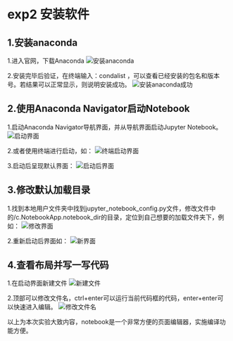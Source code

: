 #  exp2  安装软件
## 1.安装anaconda
1.进入官网，下载Anaconda
![安装anaconda](expImage/exp1/1.png)

2.安装完毕后验证，在终端输入：condalist ，可以查看已经安装的包名和版本号。若结果可以正常显示，则说明安装成功。
![安装anaconda成功](expImage/exp1/2.png)


## 2.使用Anaconda Navigator启动Notebook
1.启动Anaconda Navigator导航界面，并从导航界面启动Jupyter Notebook。
![启动界面](expImage/exp1/3.png)

2.或者使用终端进行启动，如：
![终端启动界面](expImage/exp1/4.png)

3.启动后呈现默认界面：
![启动后界面](expImage/exp1/5.png)


## 3.修改默认加载目录
1.找到本地用户文件夹中找到jupyter_notebook_config.py文件，修改文件中的/c.NotebookApp.notebook_dir的目录，定位到自己想要的加载文件夹下，例如：
![修改界面](expImage/exp1/6.png)

2.重新启动后界面如：
![新界面](expImage/exp1/7.png)


## 4.查看布局并写一写代码
1.在启动界面新建文件
![新建文件](expImage/exp1/8.png)

2.顶部可以修改文件名，ctrl+enter可以运行当前代码框的代码，enter+enter可以快速进入编辑。
![修改文件名](expImage/exp1/8.png)

以上为本次实验大致内容，notebook是一个非常方便的页面编辑器，实施编译功能方便。

